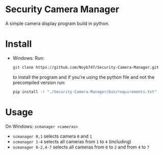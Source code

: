 # Security Camera Manager

A simple camera display program build in python.

# Install
* Windows: Run:
  ```sh
  git clone https://github.com/Noyb747/Security-Camera-Manager.git
  ```
  to install the program and if you're using the python file and not the precompiled version run:
  ```sh
  pip install -r "./Security-Camera-Manager/bin/requirements.txt"
  ```

# Usage
On Windows: ```scmanager <cameras>```
* ```scmanager 0,1``` selects camera ```0``` and ```1```
* ```scmanager 1-4``` selects all cameras from ```1``` to ```4``` (including)
* ```scmanager 0-2,4-7``` selects all cameras from ```0``` to ```2``` and from ```4``` to ```7```
